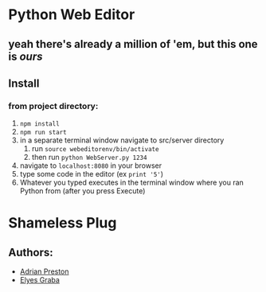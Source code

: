 # Python Web Editor
## yeah there's already a million of 'em, but this one is _ours_

## Install

### from project directory:

1. `npm install`
2. `npm run start`
3. in a separate terminal window navigate to src/server directory
    1. run `source webeditorenv/bin/activate`
    2. then run `python WebServer.py 1234`
4. navigate to `localhost:8080` in your browser
5. type some code in the editor (ex `print '5'`)
6. Whatever you typed executes in the terminal window where you ran Python from (after you press Execute)

# Shameless Plug
## Authors:
    
* [Adrian Preston](https://www.linkedin.com/in/adrian-preston/ "Baws Man McGhee") 
* [Elyes Graba](https://www.linkedin.com/in/elyes-graba "The prime suktemous")